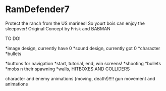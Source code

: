 # RamDefender7
Protect the ranch from the US marines! So yourt bois can enjoy the sleepover! Original Concept by Frisk and BABMAN




TO DO!


*image design, currently have 0
*sound design, currently got 0
*character
*bullets



*buttons for navigation
*start, tutorial, end, win screens!
*shooting
*bullets
*mobs n their spawning
*walls, HITBOXES AND COLLIDERS

character and enemy animations (moving, death!)!!!!
gun movement and animations



